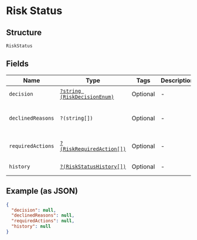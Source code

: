 
# Risk Status

## Structure

`RiskStatus`

## Fields

| Name | Type | Tags | Description | Getter | Setter |
|  --- | --- | --- | --- | --- | --- |
| `decision` | [`?string (RiskDecisionEnum)`](../../doc/models/risk-decision-enum.md) | Optional | - | getDecision(): ?string | setDecision(?string decision): void |
| `declinedReasons` | `?(string[])` | Optional | - | getDeclinedReasons(): ?array | setDeclinedReasons(?array declinedReasons): void |
| `requiredActions` | [`?(RiskRequiredAction[])`](../../doc/models/risk-required-action.md) | Optional | - | getRequiredActions(): ?array | setRequiredActions(?array requiredActions): void |
| `history` | [`?(RiskStatusHistory[])`](../../doc/models/risk-status-history.md) | Optional | - | getHistory(): ?array | setHistory(?array history): void |

## Example (as JSON)

```json
{
  "decision": null,
  "declinedReasons": null,
  "requiredActions": null,
  "history": null
}
```


